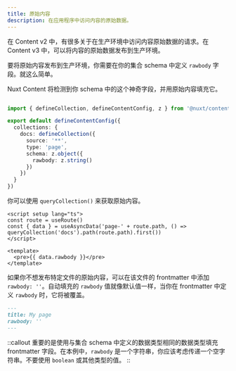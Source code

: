 ```yaml
---
title: 原始内容
description: 在应用程序中访问内容的原始数据。
---
```


在 Content v2 中，有很多关于在生产环境中访问内容原始数据的请求。在 Content v3 中，可以将内容的原始数据发布到生产环境。

要将原始内容发布到生产环境，你需要在你的集合 schema 中定义 `rawbody` 字段。就这么简单。

Nuxt Content 将检测到你 schema 中的这个神奇字段，并用原始内容填充它。

```ts [content.config.ts]

import { defineCollection, defineContentConfig, z } from '@nuxt/content'

export default defineContentConfig({
  collections: {
    docs: defineCollection({
      source: '**',
      type: 'page',
      schema: z.object({
        rawbody: z.string()
      })
    })
  }
})
```

你可以使用 `queryCollection()` 来获取原始内容。

```vue [pages/index.vue]
<script setup lang="ts">
const route = useRoute()
const { data } = useAsyncData('page-' + route.path, () => queryCollection('docs').path(route.path).first())
</script>

<template>
  <pre>{{ data.rawbody }}</pre>
</template>
```

如果你不想发布特定文件的原始内容，可以在该文件的 frontmatter 中添加 `rawbody: ''`。自动填充的 `rawbody` 值就像默认值一样，当你在 frontmatter 中定义 `rawbody` 时，它将被覆盖。

```md [content.md]
---
title: My page
rawbody: ''
---

```

::callout
重要的是使用与集合 schema 中定义的数据类型相同的数据类型填充 frontmatter 字段。在本例中，`rawbody` 是一个字符串，你应该考虑传递一个空字符串。不要使用 `boolean` 或其他类型的值。
::
